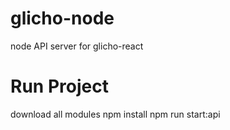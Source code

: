 # glicho-node
node API server for glicho-react

# Run Project  
download all modules npm install
npm run start:api
